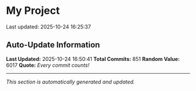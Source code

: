 # My Project


Last updated: 2025-10-24 16:25:37


























































































































































































































































































































































































































































































































































































































































































































































































































































































































































































































































































































































































































































































## Auto-Update Information

**Last Updated:** 2025-10-24 16:50:41
**Total Commits:** 851
**Random Value:** 6017
**Quote:** _Every commit counts!_

---
_This section is automatically generated and updated._